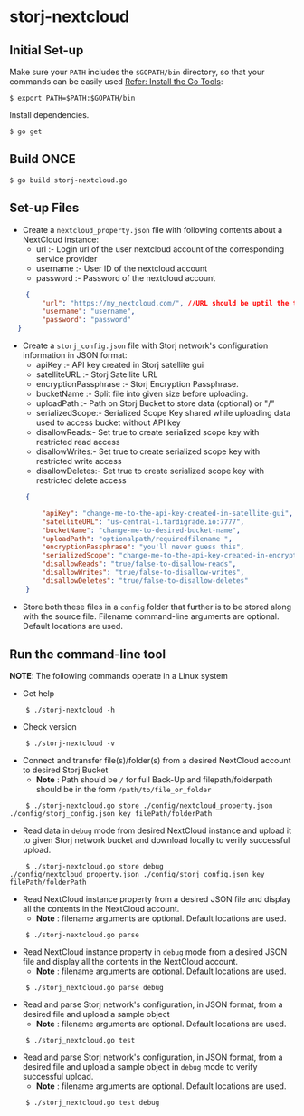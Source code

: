 # storj-nextcloud

## Initial Set-up
Make sure your `PATH` includes the `$GOPATH/bin` directory, so that your commands can be easily used [Refer: Install the Go Tools](https://golang.org/doc/install):
```
$ export PATH=$PATH:$GOPATH/bin
```

Install dependencies.

```
$ go get
```

## Build ONCE
```
$ go build storj-nextcloud.go
```



## Set-up Files
* Create a `nextcloud_property.json` file with following contents about a NextCloud instance:
    * url :- Login url of the user nextcloud account of the corresponding service provider
    * username :- User ID of the nextcloud account
    * password :- Password of the nextcloud account
```json
    {
        "url": "https://my_nextcloud.com/", //URL should be uptil the third slash only
        "username": "username",
        "password": "password"
  }
```

* Create a `storj_config.json` file with Storj network's configuration information in JSON format:
    * apiKey :- API key created in Storj satellite gui
    * satelliteURL :- Storj Satellite URL
    * encryptionPassphrase :- Storj Encryption Passphrase.
    * bucketName :- Split file into given size before uploading.
    * uploadPath :- Path on Storj Bucket to store data (optional) or "/"
    * serializedScope:- Serialized Scope Key shared while uploading data used to access bucket without API key
    * disallowReads:- Set true to create serialized scope key with restricted read access
    * disallowWrites:- Set true to create serialized scope key with restricted write access
    * disallowDeletes:- Set true to create serialized scope key with restricted delete access
```json
    {

        "apiKey": "change-me-to-the-api-key-created-in-satellite-gui",
        "satelliteURL": "us-central-1.tardigrade.io:7777",
        "bucketName": "change-me-to-desired-bucket-name",
        "uploadPath": "optionalpath/requiredfilename ",
        "encryptionPassphrase": "you'll never guess this",
        "serializedScope": "change-me-to-the-api-key-created-in-encryption-access-apiKey",
        "disallowReads": "true/false-to-disallow-reads",
        "disallowWrites": "true/false-to-disallow-writes",
        "disallowDeletes": "true/false-to-disallow-deletes"
    }
```

* Store both these files in a `config` folder that further is to be stored along with the source file. Filename command-line arguments are optional. Default locations are used.


## Run the command-line tool

**NOTE**: The following commands operate in a Linux system

* Get help
```
    $ ./storj-nextcloud -h
```

* Check version
```
    $ ./storj-nextcloud -v
```

* Connect and transfer file(s)/folder(s) from a desired NextCloud account to desired Storj Bucket
    * **Note** : Path should be `/` for full Back-Up and filepath/folderpath should be in the form `/path/to/file_or_folder`
```
    $ ./storj-nextcloud.go store ./config/nextcloud_property.json ./config/storj_config.json key filePath/folderPath
```

* Read data in `debug` mode from desired NextCloud instance and upload it to given Storj network bucket and download locally to verify successful upload.
```
    $ ./storj-nextcloud.go store debug ./config/nextcloud_property.json ./config/storj_config.json key filePath/folderPath
```

* Read NextCloud instance property from a desired JSON file and display all the contents in the NextCloud account.
    * **Note** : filename arguments are optional. Default locations are used.
```
    $ ./storj-nextcloud.go parse
```

* Read NextCloud instance property in `debug` mode from a desired JSON file and display all the contents in the NextCloud account.
    * **Note** : filename arguments are optional. Default locations are used.
```
    $ ./storj_nextcloud.go parse debug
```

* Read and parse Storj network's configuration, in JSON format, from a desired file and upload a sample object
    * **Note** : filename arguments are optional. Default locations are used.
```
    $ ./storj_nextcloud.go test
```

* Read and parse Storj network's configuration, in JSON format, from a desired file and upload a sample object in `debug` mode to verify successful upload.
    * **Note** : filename arguments are optional. Default locations are used.
```
    $ ./storj_nextcloud.go test debug
```
